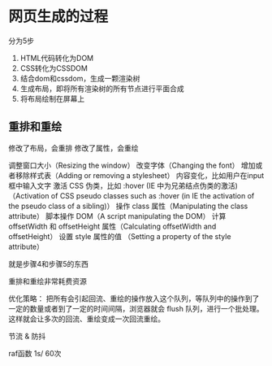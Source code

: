 # 网页生成的过程

分为5步

1. HTML代码转化为DOM
2. CSS转化为CSSDOM
3. 结合dom和cssdom，生成一颗渲染树
4. 生成布局，即将所有渲染树的所有节点进行平面合成
5. 将布局绘制在屏幕上


## 重排和重绘
修改了布局，会重排
修改了属性，会重绘

调整窗口大小（Resizing the window）
改变字体（Changing the font）
增加或者移除样式表（Adding or removing a stylesheet）
内容变化，比如用户在input框中输入文字
激活 CSS 伪类，比如 :hover (IE 中为兄弟结点伪类的激活)（Activation of CSS pseudo classes such as :hover (in IE the activation of the pseudo class of a sibling)）
操作 class 属性（Manipulating the class attribute）
脚本操作 DOM（A script manipulating the DOM）
计算 offsetWidth 和 offsetHeight 属性（Calculating offsetWidth and offsetHeight）
设置 style 属性的值 （Setting a property of the style attribute）

就是步骤4和步骤5的东西

重排和重绘非常耗费资源

优化策略：
把所有会引起回流、重绘的操作放入这个队列，等队列中的操作到了一定的数量或者到了一定的时间间隔，浏览器就会 flush 队列，进行一个批处理。这样就会让多次的回流、重绘变成一次回流重绘。


节流 & 防抖

raf函数 1s/ 60次



